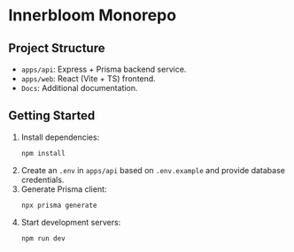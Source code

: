 # Innerbloom Monorepo

## Project Structure
- `apps/api`: Express + Prisma backend service.
- `apps/web`: React (Vite + TS) frontend.
- `Docs`: Additional documentation.

## Getting Started
1. Install dependencies:
   ```bash
   npm install
   ```
2. Create an `.env` in `apps/api` based on `.env.example` and provide database credentials.
3. Generate Prisma client:
   ```bash
   npx prisma generate
   ```
4. Start development servers:
   ```bash
   npm run dev
   ```

